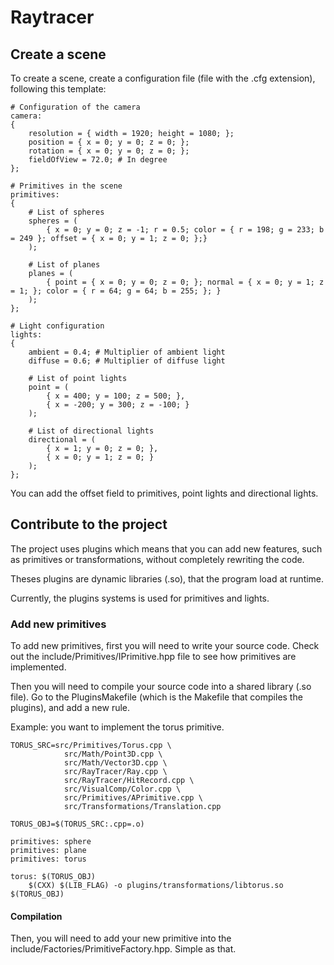 # Raytracer

## Create a scene

To create a scene, create a configuration file (file with the .cfg extension), following this template:

```
# Configuration of the camera
camera:
{
    resolution = { width = 1920; height = 1080; };
    position = { x = 0; y = 0; z = 0; };
    rotation = { x = 0; y = 0; z = 0; };
    fieldOfView = 72.0; # In degree
};

# Primitives in the scene
primitives:
{
    # List of spheres
    spheres = (
        { x = 0; y = 0; z = -1; r = 0.5; color = { r = 198; g = 233; b = 249 }; offset = { x = 0; y = 1; z = 0; };}
    );

    # List of planes
    planes = (
        { point = { x = 0; y = 0; z = 0; }; normal = { x = 0; y = 1; z = 1; }; color = { r = 64; g = 64; b = 255; }; }
    );
};

# Light configuration
lights:
{
    ambient = 0.4; # Multiplier of ambient light
    diffuse = 0.6; # Multiplier of diffuse light

    # List of point lights
    point = (
        { x = 400; y = 100; z = 500; },
        { x = -200; y = 300; z = -100; }
    );

    # List of directional lights
    directional = (
        { x = 1; y = 0; z = 0; },
        { x = 0; y = 1; z = 0; }
    );
};
```

You can add the offset field to primitives, point lights and directional lights.

## Contribute to the project

The project uses plugins which means that you can add new features, such as primitives or transformations, without completely rewriting the code.

Theses plugins are dynamic libraries (.so), that the program load at runtime.

Currently, the plugins systems is used for primitives and lights.

### Add new primitives

To add new primitives, first you will need to write your source code. Check out the include/Primitives/IPrimitive.hpp file to see how primitives are implemented.

Then you will need to compile your source code into a shared library (.so file).
Go to the PluginsMakefile (which is the Makefile that compiles the plugins), and add a new rule.

Example: you want to implement the torus primitive.

```
TORUS_SRC=src/Primitives/Torus.cpp \
			src/Math/Point3D.cpp \
			src/Math/Vector3D.cpp \
			src/RayTracer/Ray.cpp \
			src/RayTracer/HitRecord.cpp \
			src/VisualComp/Color.cpp \
			src/Primitives/APrimitive.cpp \
			src/Transformations/Translation.cpp

TORUS_OBJ=$(TORUS_SRC:.cpp=.o)
```

```
primitives: sphere
primitives: plane
primitives: torus

torus: $(TORUS_OBJ)
	$(CXX) $(LIB_FLAG) -o plugins/transformations/libtorus.so $(TORUS_OBJ)

```


#### Compilation

Then, you will need to add your new primitive into the include/Factories/PrimitiveFactory.hpp. Simple as that.
